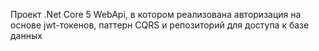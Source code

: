 Проект .Net Core 5 WebApi, в котором реализована авторизация на основе jwt-токенов, паттерн CQRS и репозиторий для доступа к базе данных
